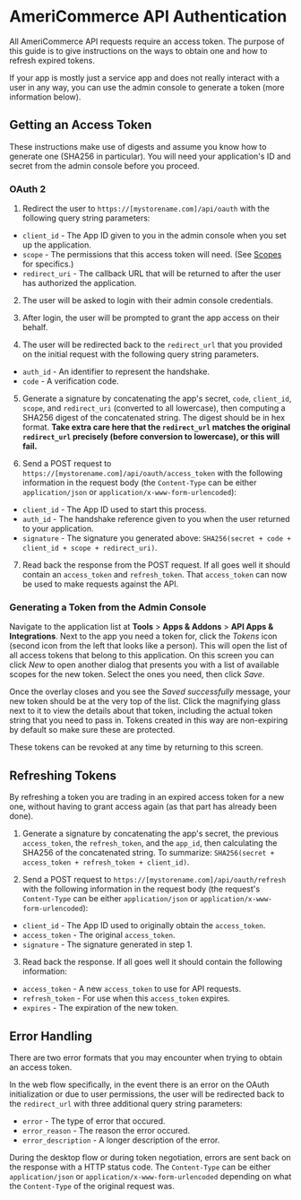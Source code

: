 AmeriCommerce API Authentication
================================

All AmeriCommerce API requests require an access token. The purpose of this guide is to give instructions on the ways to obtain one and how to refresh expired tokens.

If your app is mostly just a service app and does not really interact with a user in any way, you can use the admin console to generate a token (more information below).

Getting an Access Token
-----------------------

These instructions make use of digests and assume you know how to generate one (SHA256 in particular). You will need your application's ID and secret from the admin console before you proceed.

### OAuth 2

1. Redirect the user to `https://[mystorename.com]/api/oauth` with the following query string parameters:
  * `client_id` - The App ID given to you in the admin console when you set up the application.
  * `scope` - The permissions that this access token will need. (See [Scopes](scopes.md) for specifics.)
  * `redirect_uri` - The callback URL that will be returned to after the user has authorized the application.

2. The user will be asked to login with their admin console credentials.

3. After login, the user will be prompted to grant the app access on their behalf.

4. The user will be redirected back to the `redirect_url` that you provided on the initial request with the following query string parameters.
  * `auth_id` - An identifier to represent the handshake.
  * `code` - A verification code.

5. Generate a signature by concatenating the app's secret, `code`, `client_id`, `scope`, and `redirect_uri` (converted to all lowercase), then computing a SHA256 digest of the concatenated string. The digest should be in hex format. **Take extra care here that the `redirect_url` matches the original `redirect_url` precisely (before conversion to lowercase), or this will fail.**

6. Send a POST request to `https://[mystorename.com]/api/oauth/access_token` with the following information in the request body (the `Content-Type` can be either `application/json` or `application/x-www-form-urlencoded`):
  * `client_id` - The App ID used to start this process.
  * `auth_id` - The handshake reference given to you when the user returned to your application.
  * `signature` - The signature you generated above: `SHA256(secret + code + client_id + scope + redirect_uri)`.

7. Read back the response from the POST request. If all goes well it should contain an `access_token` and `refresh_token`. That `access_token` can now be used to make requests against the API.

### Generating a Token from the Admin Console

Navigate to the application list at **Tools** > **Apps & Addons** > **API Apps & Integrations**. Next to the app you need a token for, click the *Tokens* icon (second icon from the left that looks like a person). This will open the list of all access tokens that belong to this application. On this screen you can click *New* to open another dialog that presents you with a list of available scopes for the new token. Select the ones you need, then click *Save*.

Once the overlay closes and you see the *Saved successfully* message, your new token should be at the very top of the list. Click the magnifying glass next to it to view the details about that token, including the actual token string that you need to pass in. Tokens created in this way are non-expiring by default so make sure these are protected.

These tokens can be revoked at any time by returning to this screen.

Refreshing Tokens
-----------------

By refreshing a token you are trading in an expired access token for a new one, without having to grant access again (as that part has already been done).

1. Generate a signature by concatenating the app's secret, the previous `access_token`, the `refresh_token`, and the `app_id`, then calculating the SHA256 of the concatenated string. To summarize: `SHA256(secret + access_token + refresh_token + client_id)`.

2. Send a POST request to `https://[mystorename.com]/api/oauth/refresh` with the following information in the request body (the request's `Content-Type` can be either `application/json` or `application/x-www-form-urlencoded`):
  * `client_id` - The App ID used to originally obtain the `access_token`.
  * `access_token` - The original `access_token`.
  * `signature` - The signature generated in step 1.

3. Read back the response. If all goes well it should contain the following information:
  * `access_token` - A new `access_token` to use for API requests.
  * `refresh_token` - For use when this `access_token` expires.
  * `expires` - The expiration of the new token.

Error Handling
--------------

There are two error formats that you may encounter when trying to obtain an access token.

In the web flow specifically, in the event there is an error on the OAuth initialization or due to user permissions, the user will be redirected back to the `redirect_url` with three additional query string parameters:

* `error` - The type of error that occured.
* `error_reason` - The reason the error occured.
* `error_description` - A longer description of the error.

During the desktop flow or during token negotiation, errors are sent back on the response with a HTTP status code. The `Content-Type` can be either `application/json` or `application/x-www-form-urlencoded` depending on what the `Content-Type` of the original request was.